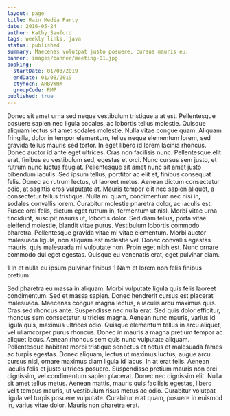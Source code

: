 ```yaml
---
layout: page
title: Rain Media Party
date: 2016-05-24
author: Kathy Sanford
tags: weekly links, java
status: published
summary: Maecenas volutpat justo posuere, cursus mauris eu.
banner: images/banner/meeting-01.jpg
booking:
  startDate: 01/03/2019
  endDate: 01/08/2019
  ctyhocn: ARBVWHX
  groupCode: RMP
published: true
---
```

Donec sit amet urna sed neque vestibulum tristique a at est. Pellentesque posuere sapien nec ligula sodales, ac lobortis tellus molestie. Quisque aliquam lectus sit amet sodales molestie. Nulla vitae congue quam. Aliquam fringilla, dolor in tempor elementum, tellus neque elementum lorem, sed gravida tellus mauris sed tortor. In eget libero id lorem lacinia rhoncus. Donec auctor id ante eget ultrices. Cras non facilisis nunc. Pellentesque elit erat, finibus eu vestibulum sed, egestas et orci. Nunc cursus sem justo, et rutrum nunc luctus feugiat. Pellentesque sit amet nunc sit amet justo bibendum iaculis. Sed ipsum tellus, porttitor ac elit et, finibus consequat felis. Donec ac rutrum lectus, ut laoreet metus. Aenean dictum consectetur odio, at sagittis eros vulputate at.
Mauris tempor elit nec sapien aliquet, a consectetur tellus tristique. Nulla mi quam, condimentum nec nisi in, sodales convallis lorem. Curabitur molestie pharetra dolor, ac iaculis est. Fusce orci felis, dictum eget rutrum in, fermentum ut nisl. Morbi vitae urna tincidunt, suscipit mauris ut, lobortis dolor. Sed diam tellus, porta vitae eleifend molestie, blandit vitae purus. Vestibulum lobortis commodo pharetra. Pellentesque gravida vitae mi vitae elementum. Morbi auctor malesuada ligula, non aliquam est molestie vel. Donec convallis egestas mauris, quis malesuada mi vulputate non. Proin eget nibh est. Nunc ornare commodo dui eget egestas. Quisque eu venenatis erat, eget pulvinar diam.

1 In et nulla eu ipsum pulvinar finibus
1 Nam et lorem non felis finibus pretium.

Sed pharetra eu massa in aliquam. Morbi vulputate ligula quis felis laoreet condimentum. Sed et massa sapien. Donec hendrerit cursus est placerat malesuada. Maecenas congue magna lectus, a iaculis arcu maximus quis. Cras sed rhoncus ante. Suspendisse nec nulla erat. Sed quis dolor efficitur, rhoncus sem consectetur, ultricies magna. Aenean nunc mauris, varius id ligula quis, maximus ultrices odio. Quisque elementum tellus in arcu aliquet, vel ullamcorper purus rhoncus. Donec in mauris a magna pretium tempor ac aliquet lacus. Aenean rhoncus sem quis nunc vulputate aliquam.
Pellentesque habitant morbi tristique senectus et netus et malesuada fames ac turpis egestas. Donec aliquam, lectus ut maximus luctus, augue arcu cursus nisl, ornare maximus diam ligula id lacus. In at erat felis. Aenean iaculis felis et justo ultrices posuere. Suspendisse pretium mauris non orci dignissim, vel condimentum sapien placerat. Donec nec dignissim elit. Nulla sit amet tellus metus. Aenean mattis, mauris quis facilisis egestas, libero velit tempus mauris, ut vestibulum risus metus ac odio. Curabitur volutpat ligula vel turpis posuere vulputate. Curabitur erat quam, posuere in euismod in, varius vitae dolor. Mauris non pharetra erat.

